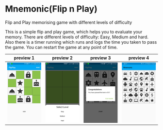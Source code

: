 # Mnemonic(Flip n Play)
Flip and Play memorising game with different levels of difficulty

This is a simple flip and play game, which helps you to evaluate your memory.
There are different levels of difficulty: Easy, Medium and hard.
Also there is a timer running which runs and logs the time you taken to pass the game. 
You can restart the game at any point of time.

 preview 1      | preview 2      | preview 3       |  preview 4    |   
|------------|-------------|-------------|-----------| 
|  <img src="https://github.com/rajatbeck/Mnemonic/blob/master/screenshots/WhatsApp%20Image%202019-07-01%20at%2018.56.56.jpeg" width="250"> |  <img src="https://github.com/rajatbeck/Mnemonic/blob/master/screenshots/WhatsApp%20Image%202019-07-01%20at%2018.56.57.jpeg" width="250"> | <img src="https://github.com/rajatbeck/Mnemonic/blob/master/screenshots/WhatsApp%20Image%202019-07-01%20at%2018.56.55.jpeg" width="250">  | <img src="https://github.com/rajatbeck/Mnemonic/blob/master/screenshots/WhatsApp%20Image%202019-07-01%20at%2018.56.58.jpeg" width="250"> |
